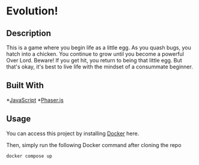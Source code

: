 # Evolution!

## Description
This is a game where you begin life as a little egg. As you quash bugs, you hatch into a chicken. You continue to grow until you become a powerful Over Lord. Beware! If you get hit, you return to being that little egg. But that's okay, it's best to live life with the mindset of a consummate beginner.

## Built With
*[JavaScript](https://www.javascript.com/)
*[Phaser.js](http://phaser.io/)

## Usage
You can access this project by installing [Docker](https://www.docker.com/) here.

Then, simply run the following Docker command after cloning the repo

``` docker compose up ```




